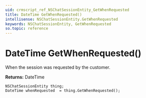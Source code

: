 ```yaml
---
uid: crmscript_ref_NSChatSessionEntity_GetWhenRequested
title: DateTime GetWhenRequested()
intellisense: NSChatSessionEntity.GetWhenRequested
keywords: NSChatSessionEntity, GetWhenRequested
so.topic: reference
---
```


# DateTime GetWhenRequested()

When the session was requested by the customer.

**Returns:** DateTime

```crmscript
NSChatSessionEntity thing;
DateTime whenRequested  = thing.GetWhenRequested();
```

